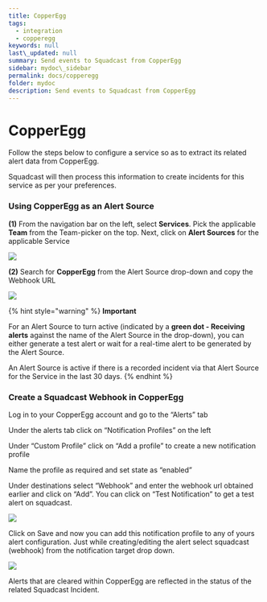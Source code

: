 ```yaml
---
title: CopperEgg
tags:
  - integration
  - copperegg
keywords: null
last\_updated: null
summary: Send events to Squadcast from CopperEgg
sidebar: mydoc\_sidebar
permalink: docs/copperegg
folder: mydoc
description: Send events to Squadcast from CopperEgg
---
```


# CopperEgg

Follow the steps below to configure a service so as to extract its related alert data from CopperEgg.

Squadcast will then process this information to create incidents for this service as per your preferences.

### Using CopperEgg as an Alert Source

**(1)** From the navigation bar on the left, select **Services**. Pick the applicable **Team** from the Team-picker on the top. Next, click on **Alert Sources** for the applicable Service

![](../../.gitbook/assets/alert\_source\_1.png)

**(2)** Search for **CopperEgg** from the Alert Source drop-down and copy the Webhook URL

![](../../.gitbook/assets/copperegg\_1.png)

{% hint style="warning" %}
**Important**

For an Alert Source to turn active (indicated by a **green dot - Receiving alerts** against the name of the Alert Source in the drop-down), you can either generate a test alert or wait for a real-time alert to be generated by the Alert Source.

An Alert Source is active if there is a recorded incident via that Alert Source for the Service in the last 30 days.
{% endhint %}

### Create a Squadcast Webhook in CopperEgg

Log in to your CopperEgg account and go to the “Alerts” tab

Under the alerts tab click on “Notification Profiles” on the left

Under “Custom Profile” click on “Add a profile” to create a new notification profile

Name the profile as required and set state as “enabled”

Under destinations select “Webhook” and enter the webhook url obtained earlier and click on “Add”. You can click on “Test Notification” to get a test alert on squadcast.

![](../../.gitbook/assets/copperegg\_2.png)

Click on Save and now you can add this notification profile to any of yours alert configuration. Just while creating/editing the alert select squadcast (webhook) from the notification target drop down.

![](../../.gitbook/assets/copperegg\_3.png)

Alerts that are cleared within CopperEgg are reflected in the status of the related Squadcast Incident.
